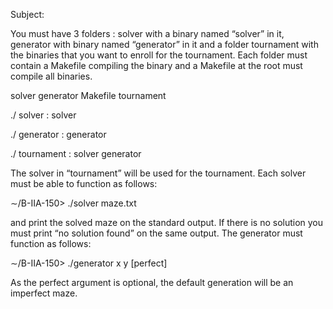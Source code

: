 Subject:

You must have 3 folders : solver with a binary named “solver” in it, generator with binary named “generator” in it and a folder tournament with the binaries that you want to enroll for the tournament. Each folder must contain a Makefile compiling the binary and a Makefile at the root must compile all binaries.

solver generator Makefile tournament

./ solver : solver

./ generator : generator

./ tournament : solver generator

The solver in “tournament” will be used for the tournament. Each solver must be able to function as follows:

∼/B-IIA-150> ./solver maze.txt

and print the solved maze on the standard output. If there is no solution you must print “no solution found” on the same output. The generator must function as follows:

∼/B-IIA-150> ./generator x y [perfect]

As the perfect argument is optional, the default generation will be an imperfect maze.
